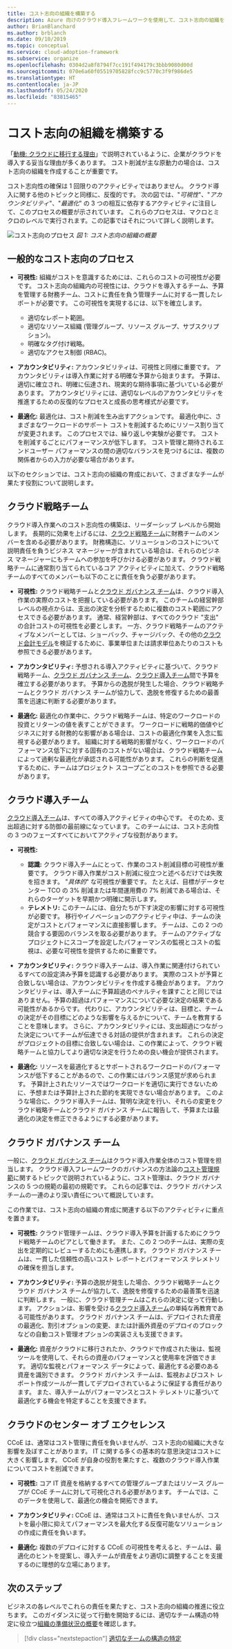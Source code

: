 ```yaml
---
title: コスト志向の組織を構築する
description: Azure 向けのクラウド導入フレームワークを使用して、コスト志向の組織を構築するためのベスト プラクティスを学習します。
author: BrianBlanchard
ms.author: brblanch
ms.date: 09/10/2019
ms.topic: conceptual
ms.service: cloud-adoption-framework
ms.subservice: organize
ms.openlocfilehash: 0304d2a8f8794f7cc191f494179c3bbb9080d00d
ms.sourcegitcommit: 070e6a60f05519705828fcc9c5770c3f9f986de5
ms.translationtype: HT
ms.contentlocale: ja-JP
ms.lasthandoff: 05/24/2020
ms.locfileid: "83815465"
---
```

# <a name="build-a-cost-conscious-organization"></a>コスト志向の組織を構築する

「[動機: クラウドに移行する理由](../strategy/motivations.md)」で説明されているように、企業がクラウドを導入する妥当な理由が多くあります。 コスト削減が主な原動力の場合は、コスト志向の組織を作成することが重要です。

コスト志向性の確保は 1 回限りのアクティビティではありません。 クラウド導入に関する他のトピックと同様に、反復的です。 次の図では、"_可視性_"、"_アカウンタビリティ_"、"_最適化_" の 3 つの相互に依存するアクティビティに注目して、このプロセスの概要が示されています。 これらのプロセスは、マクロとミクロのレベルで実行されます。この記事ではそれについて詳しく説明します。

![コスト志向のプロセス](../_images/ready/cost-optimization-process.png)
_図 1: コスト志向の組織の概要_

## <a name="general-cost-conscious-processes"></a>一般的なコスト志向のプロセス

- **可視性:** 組織がコストを意識するためには、これらのコストの可視性が必要です。 コスト志向の組織内の可視性には、クラウドを導入するチーム、予算を管理する財務チーム、コストに責任を負う管理チームに対する一貫したレポートが必要です。 この可視性を実現するには、以下を確立します。
  - 適切なレポート範囲。
  - 適切なリソース組織 (管理グループ、リソース グループ、サブスクリプション)。
  - 明確なタグ付け戦略。
  - 適切なアクセス制御 (RBAC)。

- **アカウンタビリティ:** アカウンタビリティは、可視性と同様に重要です。 アカウンタビリティは導入作業に対する明確な予算から始まります。 予算は、適切に確立され、明確に伝達され、現実的な期待事項に基づいている必要があります。 アカウンタビリティには、適切なレベルのアカウンタビリティを推進するための反復的なプロセスと成長の思考様式が必要です。

- **最適化:** 最適化は、コスト削減を生み出すアクションです。 最適化中に、さまざまなワークロードのサポート コストを削減するためにリソース割り当てが変更されます。 このプロセスでは、繰り返しや実験が必要です。 コストを削減するごとにパフォーマンスが低下します。 コスト管理と期待されるエンドユーザー パフォーマンスの間の適切なバランスを見つけるには、複数の関係者からの入力が必要な場合があります。

以下のセクションでは、コスト志向の組織の育成において、さまざまなチームが果たす役割について説明します。

## <a name="cloud-strategy-team"></a>クラウド戦略チーム

クラウド導入作業へのコスト志向性の構築は、リーダーシップ レベルから開始します。 長期的に効果を上げるには、[クラウド戦略チーム](./cloud-strategy.md)に財務チームのメンバーを含める必要があります。 財務構造に、ソリューションのコストについて説明責任を負うビジネス マネージャーが含まれている場合は、それらのビジネス マネージャーにもチームへの参加を呼びかける必要があります。 クラウド戦略チームに通常割り当てられているコア アクティビティに加えて、クラウド戦略チームのすべてのメンバーも以下のことに責任を負う必要があります。

- **可視性:** クラウド戦略チームと[クラウド ガバナンス チーム](./cloud-governance.md)は、クラウド導入作業の実際のコストを把握している必要があります。 このチームの経営幹部レベルの視点からは、支出の決定を分析するために複数のコスト範囲にアクセスできる必要があります。 通常、経営幹部は、すべてのクラウド "支出" の合計コストの可視性を必要とします。 一方、クラウド戦略チームのアクティブなメンバーとしては、ショーバック、チャージバック、その他の[クラウド会計モデル](../strategy/cloud-accounting.md)を検証するために、事業単位または請求単位あたりのコストも参照できる必要があります。

- **アカウンタビリティ:** 予想される導入アクティビティに基づいて、クラウド戦略チーム、[クラウド ガバナンス チーム](./cloud-governance.md)、[クラウド導入チーム](./cloud-adoption.md)間で予算を確立する必要があります。 予算からの逸脱が発生した場合、クラウド戦略チームとクラウド ガバナンス チームが協力して、逸脱を修復するための最善策を迅速に判断する必要があります。

- **最適化:** 最適化の作業中に、クラウド戦略チームは、特定のワークロードの投資とリターンの値を表すことができます。 ワークロードに戦略的価値やビジネスに対する財務的な影響がある場合は、コストの最適化作業を入念に監視する必要があります。 組織に対する戦略的影響がなく、ワークロードのパフォーマンス低下に対する固有のコストがない場合は、クラウド戦略チームによって過剰な最適化が承認される可能性があります。 これらの判断を促進するために、チームはプロジェクト スコープごとのコストを参照できる必要があります。

## <a name="cloud-adoption-team"></a>クラウド導入チーム

[クラウド導入チーム](./cloud-adoption.md)は、すべての導入アクティビティの中心です。 そのため、支出超過に対する防御の最前線になっています。 このチームには、コスト志向性の 3 つのフェーズすべてにおいてアクティブな役割があります。

- **可視性:**

  - **認識:** クラウド導入チームにとって、作業のコスト削減目標の可視性が重要です。 クラウド導入作業がコスト削減に役立つと述べるだけでは失敗を招きます。 "_具体的_" な可視性が重要です。 たとえば、目標がデータセンター TCO の 3% 削減または年間運用費の 7% 削減である場合は、それらのターゲットを早期かつ明確に開示します。
  - **テレメトリ:** このチームには、自分たちが下す決定の影響に対する可視性が必要です。 移行やイノベーションのアクティビティ中は、チームの決定がコストとパフォーマンスに直接影響します。 チームは、この 2 つの競合する要因のバランスを取る必要があります。 チームのアクティブなプロジェクトにスコープを設定したパフォーマンスの監視とコストの監視は、必要な可視性を提供するために重要です。

- **アカウンタビリティ:** クラウド導入チームは、導入作業に関連付けられているすべての設定済み予算を認識する必要があります。 実際のコストが予算と合致しない場合は、アカウンタビリティを作成する機会があります。 アカウンタビリティは、導入チームに予算超過のペナルティを課すことと同じではありません。予算の超過はパフォーマンスについて必要な決定の結果である可能性があるからです。 代わりに、アカウンタビリティは、目標と、チームの決定がその目標にどのような影響を与えるかについて、チームを教育することを意味します。 さらに、アカウンタビリティには、支出超過につながった決定についてチームが伝達できる対話の提供が含まれます。 これらの決定がプロジェクトの目標に合致しない場合は、この作業によって、クラウド戦略チームと協力してより適切な決定を行うための良い機会が提供されます。

- **最適化:** リソースを最適化するとサポートされるワークロードのパフォーマンスが低下することがあるので、この作業にはバランス感覚が求められます。 予算計上されたリソースではワークロードを適切に実行できないために、予想または予算計上された節約を実現できない場合があります。 このような場合に、クラウド導入チームは、賢明な決定を行い、それらの変更をクラウド戦略チームとクラウド ガバナンス チームに報告して、予算または最適化の決定を修正できるようにする必要があります。

## <a name="cloud-governance-team"></a>クラウド ガバナンス チーム

一般に、[クラウド ガバナンス チーム](./cloud-governance.md)はクラウド導入作業全体のコスト管理を担当します。 クラウド導入フレームワークのガバナンスの方法論の[コスト管理規範](../govern/cost-management/index.md)に関するトピックで説明されているように、コスト管理は、クラウド ガバナンスの 5 つの規範の最初の規範です。 これらの記事では、クラウド ガバナンス チームの一連のより深い責任について概説しています。

この作業では、コスト志向の組織の育成に関連する以下のアクティビティに重点を置きます。

- **可視性:** クラウド管理チームは、クラウド導入予算を計画するためにクラウド戦略チームのピアとして働きます。 また、この 2 つのチームは、実際の支出を定期的にレビューするためにも連携します。 クラウド ガバナンス チームは、一貫した信頼性の高いコスト レポートとパフォーマンス テレメトリの確保を担当します。

- **アカウンタビリティ:** 予算の逸脱が発生した場合、クラウド戦略チームとクラウド ガバナンス チームが協力して、逸脱を修復するための最善策を迅速に判断します。 一般に、クラウド管理チームはこれらの決定に従って行動します。 アクションは、影響を受ける[クラウド導入チーム](./cloud-adoption.md)の単純な再教育である可能性があります。 クラウド ガバナンス チームは、デプロイされた資産の最適化、割引オプションの変更、または計画外資産のデプロイのブロックなどの自動コスト管理オプションの実装さえも支援できます。

- **最適化:** 資産がクラウドに移行されたか、クラウドで作成された後は、監視ツールを使用して、それらの資産のパフォーマンスと使用率を評価できます。 適切な監視とパフォーマンス データによって、最適化する必要のある資産を識別できます。 クラウド ガバナンス チームは、監視およびコスト レポート作成ツールが一貫してデプロイされているように保証する責任があります。 また、導入チームがパフォーマンスとコスト テレメトリに基づいて最適化する機会を特定することを支援できます。

## <a name="cloud-center-of-excellence"></a>クラウドのセンター オブ エクセレンス

CCoE は、通常はコスト管理に責任を負いませんが、コスト志向の組織に大きな影響を及ぼすことがあります。 IT に関する多くの基本的な意思決定はコストに大きく影響します。 CCoE が自身の役割を果たすと、複数のクラウド導入作業についてコストを削減できます。

- **可視性:** コア IT 資産を格納するすべての管理グループまたはリソース グループが CCoE チームに対して可視化される必要があります。 チームでは、このデータを使用して、最適化の機会を開拓できます。

- **アカウンタビリティ:** CCoE は、通常はコストに責任を負いませんが、コストを最小限に抑えてパフォーマンスを最大化する反復可能なソリューションの作成に責任を負います。

- **最適化:** 複数のデプロイに対する CCoE の可視性を考えると、チームは、最適化のヒントを提案し、導入チームが資産をより適切に調整することを支援するのに理想的な立場にあります。

## <a name="next-steps"></a>次のステップ

ビジネスの各レベルでこれらの責任を果たすと、コスト志向の組織の推進に役立ちます。 このガイダンスに従って行動を開始するには、適切なチーム構造の特定に役立つ[組織の準備状況の概要](./index.md)を確認します。

> [!div class="nextstepaction"]
> [適切なチームの構造の特定](./index.md)
